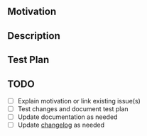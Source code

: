 ## Motivation

<!-- Give a brief description of the motivation for this PR. 1-2 sentences is fine. -->

## Description

<!-- If applicable please mention the issue addressed by this PR -->
<!-- `Closes #XXXX` links mentioned issues to this PR and automatically closes them when this it's merged -->

<!-- Please describe in detail the changes made. Focus on the reasoning rather than describing the change -->

## Test Plan

<!-- Please specify how these changes were tested (e.g. unit tests, manual testing, etc.) -->

## TODO

<!-- Please tick off the TODOs when completed -->

- [ ] Explain motivation or link existing issue(s)
- [ ] Test changes and document test plan
- [ ] Update documentation as needed
- [ ] Update [changelog](../CHANGELOG.md) as needed
